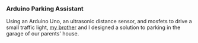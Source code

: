 <h3>Arduino Parking Assistant</h3>
Using an Arduino Uno, an ultrasonic distance sensor, and mosfets to drive a small traffic light, <a href="https://lucknell.github.io/">my brother</a> and I designed a solution to parking in the garage of our parents' house.
